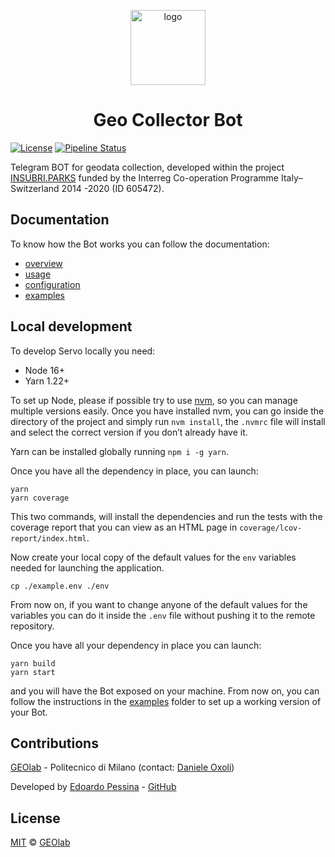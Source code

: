 <div align="center">

<img 
  src="https://raw.githubusercontent.com/opengeolab/geocollectorbot/main/docs/img/geocollector_bot_logo.png"
  alt="logo"
  width="120" 
  height="120"
/>

# Geo Collector Bot

</div>

[![License](https://img.shields.io/badge/License-MIT-blue.svg)](https://opensource.org/licenses/MIT)
[![Pipeline Status](https://gitlab.com/geolab.como/geocollectorbot/badges/main/pipeline.svg)](https://gitlab.com/geolab.como/geocollectorbot)

Telegram BOT for geodata collection, developed within the project [INSUBRI.PARKS](https://insubriparksturismo.eu) funded 
by the Interreg Co-operation Programme Italy–Switzerland 2014 -2020 (ID 605472).

## Documentation

To know how the Bot works you can follow the documentation:
* [overview](./docs/10_overview.md)
* [usage](./docs/20_usage.md)
* [configuration](./docs/30_configuration.md)
* [examples](https://gitlab.com/geolab.como/geocollectorbot/-/tree/main/examples)

## Local development

To develop Servo locally you need:

- Node 16+
- Yarn 1.22+

To set up Node, please if possible try to use [nvm](https://github.com/creationix/nvm), so you can manage multiple
versions easily. Once you have installed nvm, you can go inside the directory of the project and simply run
`nvm install`, the `.nvmrc` file will install and select the correct version if you don’t already have it.

Yarn can be installed globally running `npm i -g yarn`.

Once you have all the dependency in place, you can launch:

```shell
yarn
yarn coverage
```

This two commands, will install the dependencies and run the tests with the coverage report that you can view as an HTML
page in `coverage/lcov-report/index.html`.

Now create your local copy of the default values for the `env` variables needed for launching the application.

```shell
cp ./example.env ./env
```

From now on, if you want to change anyone of the default values for the variables you can do it inside the `.env` file
without pushing it to the remote repository.

Once you have all your dependency in place you can launch:

```shell
yarn build
yarn start
```

and you will have the Bot exposed on your machine. From now on, you can follow the instructions in the
[examples](https://gitlab.com/geolab.como/geocollectorbot/-/tree/main/examples) folder to set up a working version of
your Bot.

## Contributions

[GEOlab](http://www.geolab.polimi.it/) - Politecnico di Milano (contact: [Daniele Oxoli](mailto:daniele.oxoli@polimi.it))

Developed by [Edoardo Pessina](mailto:edoardopessina.priv@gmail.com) - [GitHub](https://github.com/epessina)

## License

[MIT](https://opensource.org/licenses/MIT) © [GEOlab](mailto:geolab.como@gmail.com)
